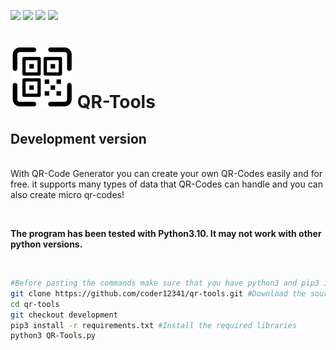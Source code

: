 ![](https://img.shields.io/badge/version-3.0alpha-yellow)
![](https://img.shields.io/badge/license-GPLv3-blue)
![](https://img.shields.io/badge/language-Python3.10-red)
![](https://img.shields.io/badge/platform-Linux-lightgrey)

# ![QR-Tools](logo.png) QR-Tools

## **Development version**

<br>With QR-Code Generator you can create your own QR-Codes easily and for free. it supports many types of data that QR-Codes can handle and you can also create micro qr-codes!

<br>
<p font-size:25px>
  <b>The program has been tested with Python3.10. It may not work with other python versions.</b>
</p>
<br>


``` zsh
#Before pasting the commands make sure that you have python3 and pip3 installed!
git clone https://github.com/coder12341/qr-tools.git #Download the source code
cd qr-tools
git checkout development
pip3 install -r requirements.txt #Install the required libraries
python3 QR-Tools.py
```